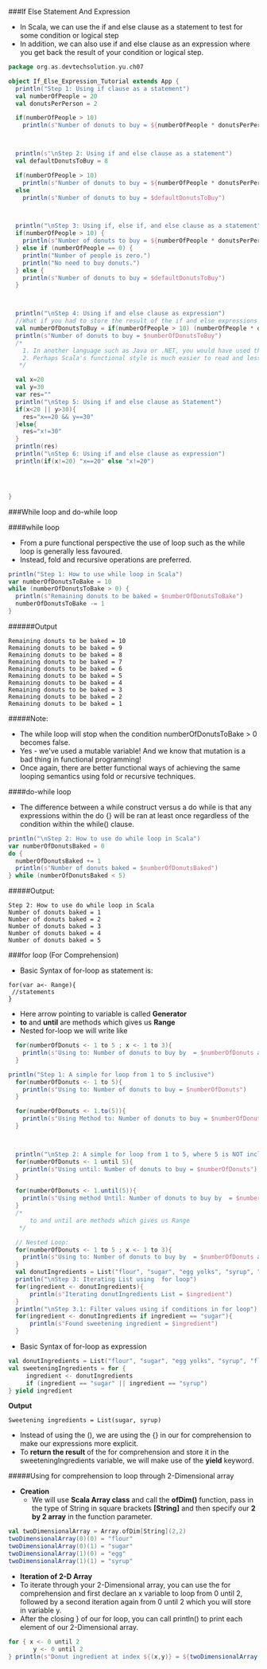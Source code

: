 ###If Else Statement And Expression
*   In Scala, we can use the if and else clause as a statement to test for some condition or logical step
*   In addition, we can also use if and else clause as an expression where you get back the result of your condition or logical step.

```scala
package org.as.devtechsolution.yu.ch07

object If_Else_Expression_Tutorial extends App {
  println("Step 1: Using if clause as a statement")
  val numberOfPeople = 20
  val donutsPerPerson = 2

  if(numberOfPeople > 10)
    println(s"Number of donuts to buy = ${numberOfPeople * donutsPerPerson}")



  println(s"\nStep 2: Using if and else clause as a statement")
  val defaultDonutsToBuy = 8

  if(numberOfPeople > 10)
    println(s"Number of donuts to buy = ${numberOfPeople * donutsPerPerson}")
  else
    println(s"Number of donuts to buy = $defaultDonutsToBuy")



  println("\nStep 3: Using if, else if, and else clause as a statement")
  if(numberOfPeople > 10) {
    println(s"Number of donuts to buy = ${numberOfPeople * donutsPerPerson}")
  } else if (numberOfPeople == 0) {
    println("Number of people is zero.")
    println("No need to buy donuts.")
  } else {
    println(s"Number of donuts to buy = $defaultDonutsToBuy")
  }



  println("\nStep 4: Using if and else clause as expression")
  //What if you had to store the result of the if and else expressions above into a variable. With Scala, you can easily inline this as follows:
  val numberOfDonutsToBuy = if(numberOfPeople > 10) (numberOfPeople * donutsPerPerson) else defaultDonutsToBuy
  println(s"Number of donuts to buy = $numberOfDonutsToBuy")
  /*
    1. In another language such as Java or .NET, you would have used the Ternary Operator to achieve Step 4.
    2. Perhaps Scala's functional style is much easier to read and less error prone compared to the ternary operator.
   */

  val x=20
  val y=30
  var res=""
  println("\nStep 5: Using if and else clause as Statement")
  if(x<20 || y>30){
    res="x==20 && y==30"
  }else{
    res="x!=30"
  }
  println(res)
  println("\nStep 6: Using if and else clause as expression")
  println(if(x!=20) "x==20" else "x!=20")




}

```
###While loop  and do-while loop

####while loop

*  From a pure functional perspective the use of loop such as the while loop is generally less favoured.
*  Instead, fold and recursive operations are preferred.
```scala
println("Step 1: How to use while loop in Scala")
var numberOfDonutsToBake = 10
while (numberOfDonutsToBake > 0) {
  println(s"Remaining donuts to be baked = $numberOfDonutsToBake")
  numberOfDonutsToBake -= 1
}
```
######Output
```text
Remaining donuts to be baked = 10
Remaining donuts to be baked = 9
Remaining donuts to be baked = 8
Remaining donuts to be baked = 7
Remaining donuts to be baked = 6
Remaining donuts to be baked = 5
Remaining donuts to be baked = 4
Remaining donuts to be baked = 3
Remaining donuts to be baked = 2
Remaining donuts to be baked = 1
```
#####Note:
* The while loop will stop when the condition numberOfDonutsToBake > 0 becomes false.
* Yes - we've used a mutable variable! And we know that mutation is a bad thing in functional programming!
* Once again, there are better functional ways of achieving the same looping semantics using fold or recursive techniques.

####do-while loop
* The difference between a while construct versus a do while is that any expressions within the do {} will be ran at least once regardless of the condition within the while() clause.

```scala
println("\nStep 2: How to use do while loop in Scala")
var numberOfDonutsBaked = 0
do {
  numberOfDonutsBaked += 1
  println(s"Number of donuts baked = $numberOfDonutsBaked")
} while (numberOfDonutsBaked < 5)
```
#####Output:
```text
Step 2: How to use do while loop in Scala
Number of donuts baked = 1
Number of donuts baked = 2
Number of donuts baked = 3
Number of donuts baked = 4
Number of donuts baked = 5
```
###for loop (For Comprehension)
* Basic Syntax of for-loop as statement is:
 ```text
for(var a<- Range){
  //statements
}
```
* Here arrow pointing to variable is called **Generator**
* **to** and **until** are methods which gives us **Range**
* Nested for-loop we will write like
```scala
  for(numberOfDonuts <- 1 to 5 ; x <- 1 to 3){
    println(s"Using to: Number of donuts to buy by  = $numberOfDonuts and $x")
  }
```
```scala
println("Step 1: A simple for loop from 1 to 5 inclusive")
  for(numberOfDonuts <- 1 to 5){
    println(s"Using to: Number of donuts to buy = $numberOfDonuts")
  }

  for(numberOfDonuts <- 1.to(5)){
    println(s"Using Method to: Number of donuts to buy = $numberOfDonuts")
  }



  println("\nStep 2: A simple for loop from 1 to 5, where 5 is NOT inclusive")
  for(numberOfDonuts <- 1 until 5){
    println(s"Using until: Number of donuts to buy = $numberOfDonuts")
  }

  for(numberOfDonuts <- 1.until(5)){
    println(s"Using method Until: Number of donuts to buy by  = $numberOfDonuts")
  }
  /*
      to and until are methods which gives us Range
   */

  // Nested Loop:
  for(numberOfDonuts <- 1 to 5 ; x <- 1 to 3){
    println(s"Using to: Number of donuts to buy by  = $numberOfDonuts and $x")
  }
  val donutIngredients = List("flour", "sugar", "egg yolks", "syrup", "flavouring")
  println("\nStep 3: Iterating List using  for loop")
  for(ingredient <- donutIngredients){
      println(s"Iterating donutIngredients List = $ingredient")
  }
  println("\nStep 3.1: Filter values using if conditions in for loop")
  for(ingredient <- donutIngredients if ingredient == "sugar"){
      println(s"Found sweetening ingredient = $ingredient")
  }

```
* Basic Syntax of for-loop as expression

```scala
val donutIngredients = List("flour", "sugar", "egg yolks", "syrup", "flavouring")
val sweeteningIngredients = for {
     ingredient <- donutIngredients
     if (ingredient == "sugar" || ingredient == "syrup")
} yield ingredient
```
**Output**
```text
Sweetening ingredients = List(sugar, syrup)
```
* Instead of using the (), we are using the {} in our for comprehension to make our expressions more explicit.
* To **return the result** of the for comprehension and store it in the sweeteningIngredients variable, we will make use of the **yield** keyword.

#####Using for comprehension to loop through 2-Dimensional array
* **Creation**
    *  We will use **Scala Array class** and call the **ofDim()** function, pass in the type of String in square brackets **[String]** and then specify our **2 by 2 array** in the function parameter.
```scala
val twoDimensionalArray = Array.ofDim[String](2,2)
twoDimensionalArray(0)(0) = "flour"
twoDimensionalArray(0)(1) = "sugar"
twoDimensionalArray(1)(0) = "egg"
twoDimensionalArray(1)(1) = "syrup"
```
* **Iteration of 2-D Array**
* To iterate through your 2-Dimensional array, you can use the for comprehension and first declare an x variable to loop from 0 until 2, followed by a second iteration again from 0 until 2 which you will store in variable y.
* After the closing } of our for loop, you can call println() to print each element of our 2-Dimensional array.
```scala
for { x <- 0 until 2
       y <- 0 until 2
} println(s"Donut ingredient at index ${(x,y)} = ${twoDimensionalArray(x)(y)}")
```



